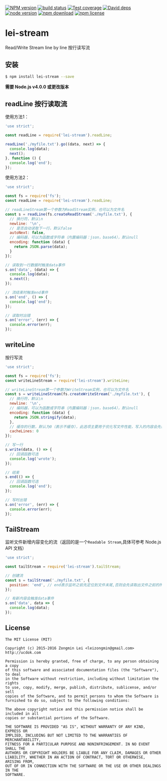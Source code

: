 [![NPM version][npm-image]][npm-url]
[![build status][travis-image]][travis-url]
[![Test coverage][coveralls-image]][coveralls-url]
[![David deps][david-image]][david-url]
[![node version][node-image]][node-url]
[![npm download][download-image]][download-url]
[![npm license][license-image]][download-url]

[npm-image]: https://img.shields.io/npm/v/lei-stream.svg?style=flat-square
[npm-url]: https://npmjs.org/package/lei-stream
[travis-image]: https://img.shields.io/travis/leizongmin/node-lei-stream.svg?style=flat-square
[travis-url]: https://travis-ci.org/leizongmin/node-lei-stream
[coveralls-image]: https://img.shields.io/coveralls/leizongmin/node-lei-stream.svg?style=flat-square
[coveralls-url]: https://coveralls.io/r/leizongmin/node-lei-stream?branch=master
[david-image]: https://img.shields.io/david/leizongmin/node-lei-stream.svg?style=flat-square
[david-url]: https://david-dm.org/leizongmin/node-lei-stream
[node-image]: https://img.shields.io/badge/node.js-%3E=_4.0-green.svg?style=flat-square
[node-url]: http://nodejs.org/download/
[download-image]: https://img.shields.io/npm/dm/lei-stream.svg?style=flat-square
[download-url]: https://npmjs.org/package/lei-stream
[license-image]: https://img.shields.io/npm/l/lei-stream.svg

# lei-stream
Read/Write Stream line by line 按行读写流
## 安装

```bash
$ npm install lei-stream --save
```

**需要 Node.js v4.0.0 或更改版本**


## readLine 按行读取流

使用方法1：

```javascript
'use strict';

const readLine = require('lei-stream').readLine;

readLine('./myfile.txt').go((data, next) => {
  console.log(data);
  next();
}, function () {
  console.log('end');
});
```

使用方法2：

```javascript
'use strict';

const fs = require('fs');
const readLine = require('lei-stream').readLine;

// readLineStream第一个参数为ReadStream实例，也可以为文件名
const s = readLine(fs.createReadStream('./myfile.txt'), {
  // 换行符，默认\n
  newline: '\n',
  // 是否自动读取下一行，默认false
  autoNext: false,
  // 编码器，可以为函数或字符串（内置编码器：json，base64），默认null
  encoding: function (data) {
    return JSON.parse(data);
  }
});

// 读取到一行数据时触发data事件
s.on('data', (data) => {
  console.log(data);
  s.next();
});

// 流结束时触发end事件
s.on('end', () => {
  console.log('end');
});

// 读取时出错
s.on('error', (err) => {
  console.error(err);
});
```

## writeLine

按行写流

```javascript
'use strict';

const fs = require('fs');
const writeLineStream = require('lei-stream').writeLine;

// writeLineStream第一个参数为WriteStream实例，也可以为文件名
const s = writeLineStream(fs.createWriteStream('./myfile.txt'), {
  // 换行符，默认\n
  newline: '\n',
  // 编码器，可以为函数或字符串（内置编码器：json，base64），默认null
  encoding: function (data) {
    return JSON.stringify(data);
  },
  // 缓存的行数，默认为0（表示不缓存），此选项主要用于优化写文件性能，写入的内容会先存储到缓存中，当内容超过指定数量时再一次性写入到流中，可以提高写速度
  cacheLines: 0
});

// 写一行
s.write(data, () => {
  // 回调函数可选
  console.log('wrote');
});

// 结束
s.end(() => {
  // 回调函数可选
  console.log('end');
});

// 写时出错
s.on('error', (err) => {
  console.error(err);
});
```


## TailStream

监听文件新增内容变化的流（返回的是一个`Readable Stream`,具体可参考 Node.js API 文档）

```javascript
'use strict';

const tailStream = require('lei-stream').tailStream;

// 创建流
const s = tailStream('./myfile.txt', {
  position: 'end', // end表示监听之前先定位到文件末尾,否则会先读取出文件之前的所有内容再开始监听
});

// 有新内容会触发data事件
s.on('data', data => {
  console.log(data);
});
````



## License

```
The MIT License (MIT)

Copyright (c) 2015-2016 Zongmin Lei <leizongmin@gmail.com>
http://ucdok.com

Permission is hereby granted, free of charge, to any person obtaining a copy
of this software and associated documentation files (the "Software"), to deal
in the Software without restriction, including without limitation the rights
to use, copy, modify, merge, publish, distribute, sublicense, and/or sell
copies of the Software, and to permit persons to whom the Software is
furnished to do so, subject to the following conditions:

The above copyright notice and this permission notice shall be included in all
copies or substantial portions of the Software.

THE SOFTWARE IS PROVIDED "AS IS", WITHOUT WARRANTY OF ANY KIND, EXPRESS OR
IMPLIED, INCLUDING BUT NOT LIMITED TO THE WARRANTIES OF MERCHANTABILITY,
FITNESS FOR A PARTICULAR PURPOSE AND NONINFRINGEMENT. IN NO EVENT SHALL THE
AUTHORS OR COPYRIGHT HOLDERS BE LIABLE FOR ANY CLAIM, DAMAGES OR OTHER
LIABILITY, WHETHER IN AN ACTION OF CONTRACT, TORT OR OTHERWISE, ARISING FROM,
OUT OF OR IN CONNECTION WITH THE SOFTWARE OR THE USE OR OTHER DEALINGS IN THE
SOFTWARE.
```
